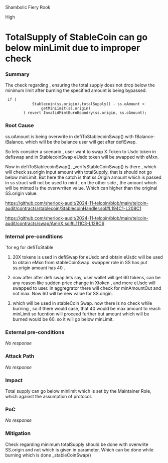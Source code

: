 Shambolic Fiery Rook

High

# TotalSupply of StableCoin can go below minLimit due to improper check

### Summary

The check regarding , ensuring the total supply does not drop below the minimum limit after burning the specified amount is being bypassed.

     if (
                Stablecoin(ss.origin).totalSupply() - ss.oAmount <
                    getMinLimit(ss.origin)
            ) revert InvalidMintBurnBoundry(ss.origin, ss.oAmount);

### Root Cause

ss.oAmount is being overwrite in defiToStablecoinSwap() with fBalance-iBalance. which will be the balance user will get after defiSwap. 

So lets consider a scenario , user want to swap X Token to Usdc token in defiswap and in StablecoinSwap eUsdc token will be swapped with eMxn. 

Now in defiToStablecoinSwap(), _verifyStableCoinSwap() is there , which will check ss.origin input amount with totalSupply, that is should not go below minLimit. But here the catch is that ss.Origin amount which is passed in ss struct will not be used to mint , on the other side , the amount which will be minted is the overwrriten value. Which can higher than the original SS.origin value.

https://github.com/sherlock-audit/2024-11-telcoin/blob/main/telcoin-audit/contracts/stablecoin/StablecoinHandler.sol#L194C1-L208C1

https://github.com/sherlock-audit/2024-11-telcoin/blob/main/telcoin-audit/contracts/swap/AmirX.sol#L111C3-L128C6

### Internal pre-conditions

`for eg for defiToStable
1) 20X tokens is used in defiSwap for eUsdc and obtain eUsdc will be used to obtain eMxn from stableCoinSwap. swapper role in SS has put ss.origin amount has 40 . 

2) now after after defi swap lets say, user wallet will get 60 tokens, can be any reason like sudden price change in Xtoken , and more eUsdc will swapped to user. In aggregrator there will check for minAmountOut and not max. Now 60 will be new value for SS.origin.

3) which will be used in stableCoin Swap. now there is no check while burning , so if there would case, that  40 would be max amount to reach minLimit so fucntion will proceed further but amount which will be burned  would be 60. so it will go below minLimit. 

### External pre-conditions

_No response_

### Attack Path

_No response_

### Impact

Total supply can go below minlimit which is set by the Maintainer Role, which against the assumption of protocol.

### PoC

_No response_

### Mitigation

Check regarding minimum totalSupply should be done with overwrite SS.origin and not which is given in parameter. Which can be done while burning which is done _stableCoinSwap() 